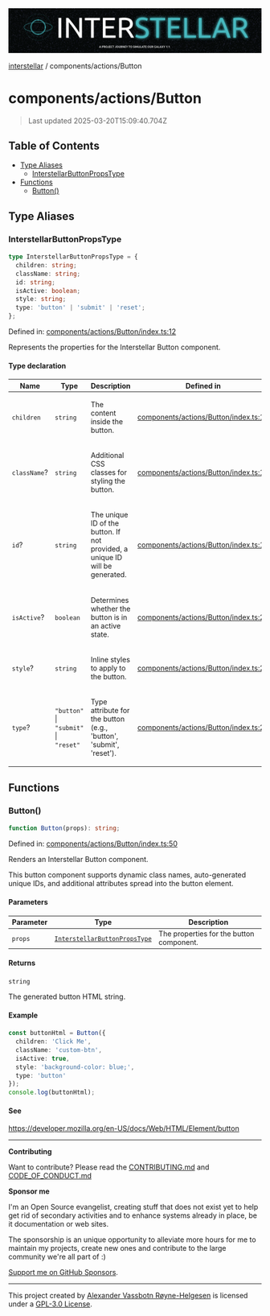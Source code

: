 <div><img alt="SPECCER logo" src="https://raw.githubusercontent.com/phun-ky/interstellar/main/public/interstellar-header.png" style="max-height:120px;"/></div>

[interstellar](../../README.md) / components/actions/Button

# components/actions/Button

> Last updated 2025-03-20T15:09:40.704Z

## Table of Contents

- [Type Aliases](#type-aliases)
  - [InterstellarButtonPropsType](#interstellarbuttonpropstype)
- [Functions](#functions)
  - [Button()](#button)

## Type Aliases

### InterstellarButtonPropsType

```ts
type InterstellarButtonPropsType = {
  children: string;
  className: string;
  id: string;
  isActive: boolean;
  style: string;
  type: 'button' | 'submit' | 'reset';
};
```

Defined in:
[components/actions/Button/index.ts:12](https://github.com/phun-ky/interstellar/blob/main/src/components/actions/Button/index.ts#L12)

Represents the properties for the Interstellar Button component.

#### Type declaration

<table>
<thead>
<tr>
<th>Name</th>
<th>Type</th>
<th>Description</th>
<th>Defined in</th>
</tr>
</thead>
<tbody>
<tr>
<td>

<a id="children"></a> `children`

</td>
<td>

`string`

</td>
<td>

The content inside the button.

</td>
<td>

[components/actions/Button/index.ts:14](https://github.com/phun-ky/interstellar/blob/main/src/components/actions/Button/index.ts#L14)

</td>
</tr>
<tr>
<td>

<a id="classname"></a> `className`?

</td>
<td>

`string`

</td>
<td>

Additional CSS classes for styling the button.

</td>
<td>

[components/actions/Button/index.ts:16](https://github.com/phun-ky/interstellar/blob/main/src/components/actions/Button/index.ts#L16)

</td>
</tr>
<tr>
<td>

<a id="id"></a> `id`?

</td>
<td>

`string`

</td>
<td>

The unique ID of the button. If not provided, a unique ID will be generated.

</td>
<td>

[components/actions/Button/index.ts:18](https://github.com/phun-ky/interstellar/blob/main/src/components/actions/Button/index.ts#L18)

</td>
</tr>
<tr>
<td>

<a id="isactive"></a> `isActive`?

</td>
<td>

`boolean`

</td>
<td>

Determines whether the button is in an active state.

</td>
<td>

[components/actions/Button/index.ts:20](https://github.com/phun-ky/interstellar/blob/main/src/components/actions/Button/index.ts#L20)

</td>
</tr>
<tr>
<td>

<a id="style"></a> `style`?

</td>
<td>

`string`

</td>
<td>

Inline styles to apply to the button.

</td>
<td>

[components/actions/Button/index.ts:22](https://github.com/phun-ky/interstellar/blob/main/src/components/actions/Button/index.ts#L22)

</td>
</tr>
<tr>
<td>

<a id="type"></a> `type`?

</td>
<td>

`"button"` | `"submit"` | `"reset"`

</td>
<td>

Type attribute for the button (e.g., 'button', 'submit', 'reset').

</td>
<td>

[components/actions/Button/index.ts:24](https://github.com/phun-ky/interstellar/blob/main/src/components/actions/Button/index.ts#L24)

</td>
</tr>
</tbody>
</table>

## Functions

### Button()

```ts
function Button(props): string;
```

Defined in:
[components/actions/Button/index.ts:50](https://github.com/phun-ky/interstellar/blob/main/src/components/actions/Button/index.ts#L50)

Renders an Interstellar Button component.

This button component supports dynamic class names, auto-generated unique IDs,
and additional attributes spread into the button element.

#### Parameters

| Parameter | Type                                                                   | Description                              |
| --------- | ---------------------------------------------------------------------- | ---------------------------------------- |
| `props`   | [`InterstellarButtonPropsType`](Button.md#interstellarbuttonpropstype) | The properties for the button component. |

#### Returns

`string`

The generated button HTML string.

#### Example

```ts
const buttonHtml = Button({
  children: 'Click Me',
  className: 'custom-btn',
  isActive: true,
  style: 'background-color: blue;',
  type: 'button'
});
console.log(buttonHtml);
```

#### See

<https://developer.mozilla.org/en-US/docs/Web/HTML/Element/button>

---

**Contributing**

Want to contribute? Please read the
[CONTRIBUTING.md](https://github.com/phun-ky/interstellar/blob/main/CONTRIBUTING.md)
and
[CODE_OF_CONDUCT.md](https://github.com/phun-ky/interstellar/blob/main/CODE_OF_CONDUCT.md)

**Sponsor me**

I'm an Open Source evangelist, creating stuff that does not exist yet to help
get rid of secondary activities and to enhance systems already in place, be it
documentation or web sites.

The sponsorship is an unique opportunity to alleviate more hours for me to
maintain my projects, create new ones and contribute to the large community
we're all part of :)

[Support me on GitHub Sponsors](https://github.com/sponsors/phun-ky).

---

This project created by [Alexander Vassbotn Røyne-Helgesen](http://phun-ky.net)
is licensed under a
[GPL-3.0 License](https://choosealicense.com/licenses/gpl-3.0/).
